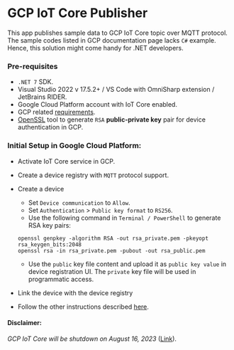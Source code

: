 ﻿# GCP IoT Core Publisher

This app publishes sample data to GCP IoT Core topic over MQTT protocol. The sample codes listed in GCP documentation page lacks `C#` example. Hence, this solution might come handy for .NET developers.

### Pre-requisites

- `.NET 7` SDK.
- Visual Studio 2022 v 17.5.2+ / VS Code with OmniSharp extension / JetBrains RIDER.
- Google Cloud Platform account with IoT Core enabled.
- GCP related [requirements](https://cloud.google.com/iot/docs/requirements).
- [OpenSSL](https://github.com/openssl/openssl) tool to generate `RSA` **public-private key** pair for device authentication in GCP.

### Initial Setup in Google Cloud Platform:

- Activate IoT Core service in GCP.
- Create a device registry with `MQTT` protocol support.
- Create a device
	- Set `Device communication` to `Allow`.
	- Set `Authentication` > `Public key format` to `RS256`.
	- Use the following command in `Terminal / PowerShell` to generate RSA key pairs:
	```
	openssl genpkey -algorithm RSA -out rsa_private.pem -pkeyopt rsa_keygen_bits:2048
	openssl rsa -in rsa_private.pem -pubout -out rsa_public.pem
	```
	- Use the `public` key file content and upload it as `public key value` in device registration UI. The `private` key file will be used in programmatic access.
	
- Link the device with the device registry
- Follow the other instructions described [here](https://cloud.google.com/iot/docs/how-tos/mqtt-bridge).

#### Disclaimer:

_GCP IoT Core will be shutdown on August 16, 2023_ ([Link](https://cloud.google.com/iot/docs/release-notes#August_16_2022)).


